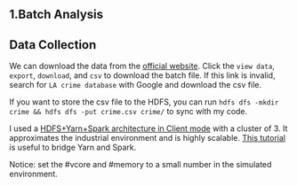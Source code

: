 1.Batch Analysis
---

Data Collection 
---
We can download the data from the [official website](https://data.lacity.org/A-Safe-City/Crime-Data-from-2010-to-Present/y8tr-7khq). Click the `view data`, `export`, `download`, and `csv` to download the batch file. 
If this link is invalid, search for `LA crime database` with Google and download the csv file.

If you want to store the csv file to the HDFS, you can run `hdfs dfs -mkdir crime && hdfs dfs -put crime.csv crime/` to sync with my code.

I used a [HDFS+Yarn+Spark architecture in Client mode](https://databricks.com/blog/2014/01/21/spark-and-hadoop.html) with a cluster of 3. It approximates the industrial environment and is highly scalable.
[This tutorial](https://www.linode.com/docs/databases/hadoop/install-configure-run-spark-on-top-of-hadoop-yarn-cluster/) is useful to bridge Yarn and Spark.

Notice: set the #vcore and #memory to a small number in the simulated environment.



